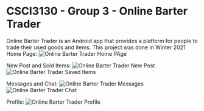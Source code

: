 # CSCI3130 - Group 3 - Online Barter Trader

Online Barter Trader is an Android app that provides a platform for people to trade their used goods and items.
This project was done in Winter 2021
Home Page:
![Online Barter Trader Home PAge](https://user-images.githubusercontent.com/101380933/233291678-2a8ca016-d975-4965-b190-499537828c35.png)

New Post and Sold Items:
![Online Barter Trader New Post](https://user-images.githubusercontent.com/101380933/233291978-625c3041-3b6c-4f24-b73c-03ef3370990f.png)
![Online Barter Trader Saved Items](https://user-images.githubusercontent.com/101380933/233292102-496a4fff-4e95-4fea-85d3-8dbc14f526e2.png)


Messages and Chat:
![Online Barter Trader Messages](https://user-images.githubusercontent.com/101380933/233291805-33261fe7-95d5-49c2-b6fa-3ef16c3598d7.png)
![Online Barter Trader Chat](https://user-images.githubusercontent.com/101380933/233291812-6850e0f6-eb58-4b96-8134-80d9685ad93a.png)

Profile:
![Online Barter Trader Profile](https://user-images.githubusercontent.com/101380933/233292013-b42a991b-ce51-404e-87e6-072550c9e06b.png)
